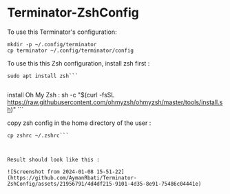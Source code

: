# Terminator-ZshConfig
To use this Terminator's configuration:
```
mkdir -p ~/.config/terminator
cp terminator ~/.config/terminator/config
```


To use this this Zsh configuration, install zsh first :
```
sudo apt install zsh```


```
install Oh My Zsh :
sh -c "$(curl -fsSL https://raw.githubusercontent.com/ohmyzsh/ohmyzsh/master/tools/install.sh)" ```


copy zsh config in the home directory of the user : 
```
cp zshrc ~/.zshrc```



Result should look like this : 

![Screenshot from 2024-01-08 15-51-22](https://github.com/AymanRbati/Terminator-ZshConfig/assets/21956791/4d4df215-9101-4d35-8e91-75486c04441e)
